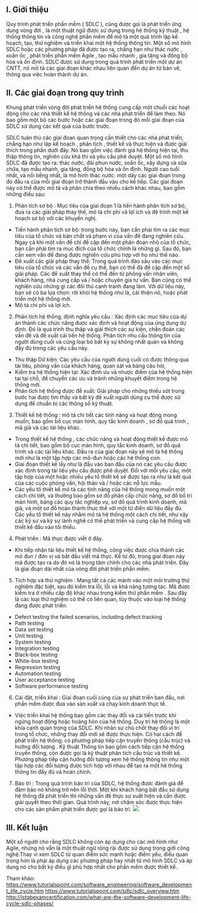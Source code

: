 ## I. Giới thiệu

Quy trình phát triển phần mềm ( SDLC ), cũng được gọi là phát triển ứng dụng vòng đời , là một thuật ngữ được sử dụng trong hệ thống kỹ thuật , hệ thống thông tin và công nghệ phần mềm để mô tả một quá trình lập kế hoạch, tạo, thử nghiệm và triển khai một hệ thống thông tin. Một số mô hình SDLC hoặc các phương pháp đã được tạo ra, chẳng hạn như thác nước , xoắn ốc , phát triển phần mềm Agile , tạo mẫu nhanh , gia tăng và đồng bộ hóa và ổn định.
SDLC được sử dụng trong quá trình phát triển một dự án CNTT, nó mô tả các giai đoạn khác nhau liên quan đến dự án từ bản vẽ, thông qua việc hoàn thành dự án.

## II. Các giai đoạn trong quy trình

Khung phát triển vòng đời phát triển hệ thống cung cấp một chuỗi các hoạt động cho các nhà thiết kế hệ thống và các nhà phát triển để làm theo. Nó bao gồm một bộ các bước hoặc các giai đoạn trong đó mỗi giai đoạn của SDLC sử dụng các kết quả của bước trước.

SDLC tuân thủ các giai đoạn quan trọng cần thiết cho các nhà phát triển, chẳng hạn như lập kế hoạch , phân tích , thiết kế và thực hiện và được giải thích trong phần dưới đây. Nó bao gồm việc đánh giá hệ thống hiện tại, thu thập thông tin, nghiên cứu khả thi và yêu cầu phê duyệt. Một số mô hình SDLC đã được tạo ra: thác nước, đài phun nước, xoắn ốc, xây dựng và sửa chữa, tạo mẫu nhanh, gia tăng, đồng bộ hóa và ổn định. Người cao tuổi nhất, và nổi tiếng nhất, là mô hình thác nước: một dãy các giai đoạn trong đó đầu ra của mỗi giai đoạn trở thành đầu vào cho kế tiếp. Các giai đoạn này có thể được mô tả và phân chia theo nhiều cách khác nhau, bao gồm những điều sau:

1. Phân tích sơ bộ : Mục tiêu của giai đoạn 1 là tiến hành phân tích sơ bộ, đưa ra các giải pháp thay thế, mô tả chi phí và lợi ích và đệ trình một kế hoạch sơ bộ với các khuyến nghị.
* Tiến hành phân tích sơ bộ: trong bước này, bạn cần phải tìm ra các mục tiêu của tổ chức và bản chất và phạm vi của vấn đề đang nghiên cứu. Ngay cả khi một vấn đề chỉ đề cập đến một phân đoạn nhỏ của tổ chức, bạn cần phải tìm ra mục đích của tổ chức chính là những gì. Sau đó, bạn cần xem vấn đề đang được nghiên cứu phù hợp với họ như thế nào.
* Đề xuất các giải pháp thay thế: Trong quá trình đào sâu vào các mục tiêu của tổ chức và các vấn đề cụ thể, bạn có thể đã đề cập đến một số giải pháp. Các đề xuất thay thế có thể đến từ phỏng vấn nhân viên, khách hàng, nhà cung cấp và / hoặc chuyên gia tư vấn. Bạn cũng có thể nghiên cứu những gì các đối thủ cạnh tranh đang làm. Với dữ liệu này, bạn sẽ có ba lựa chọn: rời khỏi hệ thống như là, cải thiện nó, hoặc phát triển một hệ thống mới.
* Mô tả chi phí và lợi ích.
2. Phân tích hệ thống, định nghĩa yêu cầu : Xác định các mục tiêu của dự án thành các chức năng được xác định và hoạt động của ứng dụng dự định. Đó là quá trình thu thập và giải thích các sự kiện, chẩn đoán các vấn đề và đề xuất cải tiến hệ thống. Phân tích nhu cầu thông tin của người dùng cuối và cũng loại bỏ bất kỳ sự không nhất quán và không đầy đủ trong các yêu cầu này.
* Thu thập Dữ kiện: Các yêu cầu của người dùng cuối có được thông qua tài liệu, phỏng vấn của khách hàng, quan sát và bảng câu hỏi,
* Kiểm tra hệ thống hiện tại: Xác định ưu và nhược điểm của hệ thống hiện tại tại chỗ, để chuyển các ưu và tránh những khuyết điểm trong hệ thống mới.
* Phân tích hệ thống được đề xuất: Giải pháp cho những thiếu sót trong bước hai được tìm thấy và bất kỳ đề xuất người dùng cụ thể được sử dụng để chuẩn bị các thông số kỹ thuật.

3. Thiết kế hệ thống : mô tả chi tiết các tính năng và hoạt động mong muốn, bao gồm bố cục màn hình, quy tắc kinh doanh , sơ đồ quá trình , mã giả và các tài liệu khác.

* Trong thiết kế hệ thống , các chức năng và hoạt động thiết kế được mô tả chi tiết, bao gồm bố cục màn hình, quy tắc kinh doanh, sơ đồ quá trình và các tài liệu khác. Đầu ra của giai đoạn này sẽ mô tả hệ thống mới như là một tập hợp các mô-đun hoặc các hệ thống con.
* Giai đoạn thiết kế lấy như là đầu vào ban đầu của nó các yêu cầu được xác định trong tài liệu yêu cầu được phê duyệt. Đối với mỗi yêu cầu, một tập hợp của một hoặc nhiều yếu tố thiết kế sẽ được tạo ra như là kết quả của các cuộc phỏng vấn, hội thảo và / hoặc các nỗ lực mẫu.
* Các yếu tố thiết kế mô tả các tính năng của hệ thống mong muốn một cách chi tiết, và thường bao gồm sơ đồ phân cấp chức năng, sơ đồ bố trí màn hình, bảng các quy tắc nghiệp vụ, sơ đồ quá trình kinh doanh, mã giả, và một sơ đồ hoàn thành thực thể với một từ điển dữ liệu đầy đủ. Các yếu tố thiết kế này nhằm mô tả hệ thống một cách chi tiết, như vậy các kỹ sư và kỹ sư lành nghề có thể phát triển và cung cấp hệ thống với thiết kế đầu vào tối thiểu.
4. Phát triển : Mã thực được viết ở đây.
* Khi tiếp nhận tài liệu thiết kế hệ thống, công việc được chia thành các mô đun / đơn vị và bắt đầu viết mã thực. Kể từ đó, trong giai đoạn này mã được tạo ra do đó nó là trọng tâm chính cho các nhà phát triển. Đây là giai đoạn dài nhất của vòng đời phát triển phần mềm.
5. Tích hợp và thử nghiệm : Mang tất cả các mảnh vào một môi trường thử nghiệm đặc biệt, sau đó kiểm tra lỗi, lỗi và khả năng tương tác.
Mã được kiểm tra ở nhiều cấp độ khác nhau trong kiểm thử phần mềm . 
Sau đây là các loại thử nghiệm có thể có liên quan, tùy thuộc vào loại hệ thống đang được phát triển:
* Defect testing the failed scenarios, including defect tracking
* Path testing
* Data set testing
* Unit testing
* System testing
* Integration testing
* Black-box testing
* White-box testing
* Regression testing
* Automation testing
* User acceptance testing
* Software performance testing
6. Cài đặt, triển khai : Giai đoạn cuối cùng của sự phát triển ban đầu, nơi phần mềm được đưa vào sản xuất và chạy kinh doanh thực tế.
* Việc triển khai hệ thống bao gồm các thay đổi và cải tiến trước khi ngừng hoạt động hoặc hoàng hôn của hệ thống. Duy trì hệ thống là một khía cạnh quan trọng của SDLC. Khi nhân sự chủ chốt thay đổi vị trí trong tổ chức, những thay đổi mới sẽ được thực hiện. Có hai cách để phát triển hệ thống; có phương pháp tiếp cận truyền thống (cấu trúc) và hướng đối tượng . Kỹ thuật Thông tin bao gồm cách tiếp cận hệ thống truyền thống, còn được gọi là kỹ thuật phân tích cấu trúc và thiết kế. Phương pháp tiếp cận hướng đối tượng xem hệ thống thông tin như một tập hợp các đối tượng được tích hợp với nhau để tạo ra một hệ thống thông tin đầy đủ và hoàn chỉnh.
7. Bảo trì : Trong quá trình bảo trì của SDLC, hệ thống được đánh giá để đảm bảo nó không trở nên lỗi thời. Một khi khách hàng bắt đầu sử dụng hệ thống đã phát triển thì những vấn đề thực sự xuất hiện và cần được giải quyết theo thời gian. Quá trình này, nơi chăm sóc được thực hiện cho các sản phẩm phát triển được gọi là bảo trì.
![](https://images.viblo.asia/3cb51874-0d5a-48a2-9362-6f27747e69d6.jpg)

## III. Kết luận
Một số người cho rằng SDLC không còn áp dụng cho các mô hình như Agile, nhưng nó vẫn là một thuật ngữ rộng rãi được sử dụng trong giới công nghệ.Thay vì xem SDLC từ quan điểm sức mạnh hoặc điểm yếu, điều quan trọng hơn là phải áp dụng các phương pháp hay nhất từ mô hình SDLC và áp dụng nó cho bất kỳ điều gì phù hợp nhất cho phần mềm được thiết kế.

Tham khảo: https://www.tutorialspoint.com/software_engineering/software_development_life_cycle.htm
https://www.tutorialspoint.com/sdlc/sdlc_overview.htm
http://istqbexamcertification.com/what-are-the-software-development-life-cycle-sdlc-phases/